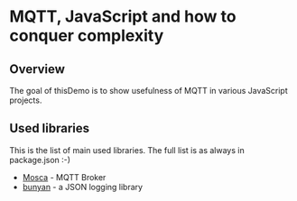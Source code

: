 # MQTT, JavaScript and how to conquer complexity
## Overview
The goal of thisDemo is to show usefulness of MQTT in various JavaScript projects.

## Used libraries
This is the list of main used libraries. The full list is as always in package.json :-)
- [Mosca](https://github.com/mcollina/mosca) - MQTT Broker
- [bunyan](https://www.npmjs.com/package/bunyan) - a JSON logging library

